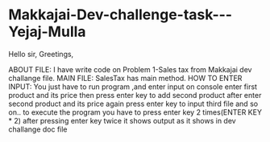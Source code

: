 # Makkajai-Dev-challenge-task---Yejaj-Mulla
Hello sir,
Greetings,

  ABOUT FILE:
        I have write code on Problem 1-Sales tax from Makkajai dev challange file.
  MAIN FILE:
        SalesTax has main method.
  HOW TO ENTER INPUT:
        You just have to run program ,and enter input on console
        enter first product and its price   then press enter key to add second product after enter second product and its price again press enter key to input third file and so on..      to execute the program you have to press enter key 2 times(ENTER KEY * 2)  after pressing enter key twice it shows output as it shows in dev challange doc file  
  
 
